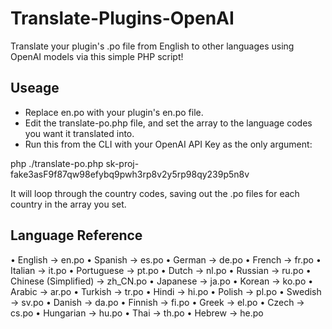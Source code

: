 # Translate-Plugins-OpenAI
Translate your plugin's .po file from English to other languages using OpenAI models via this simple PHP script!

## Useage

- Replace en.po with your plugin's en.po file.
- Edit the translate-po.php file, and set the array to the language codes you want it translated into.
- Run this from the CLI with your OpenAI API Key as the only argument:

php ./translate-po.php sk-proj-fake3asF9f87qw98efybq9pwh3rp8v2y5rp98qy239p5n8v

It will loop through the country codes, saving out the .po files for each country in the array you set.

## Language Reference

• English → en.po • Spanish → es.po • German → de.po • French → fr.po • Italian → it.po • Portuguese → pt.po • Dutch → nl.po • Russian → ru.po • Chinese (Simplified) → zh_CN.po • Japanese → ja.po • Korean → ko.po • Arabic → ar.po • Turkish → tr.po • Hindi → hi.po • Polish → pl.po • Swedish → sv.po • Danish → da.po • Finnish → fi.po • Greek → el.po • Czech → cs.po • Hungarian → hu.po • Thai → th.po • Hebrew → he.po
